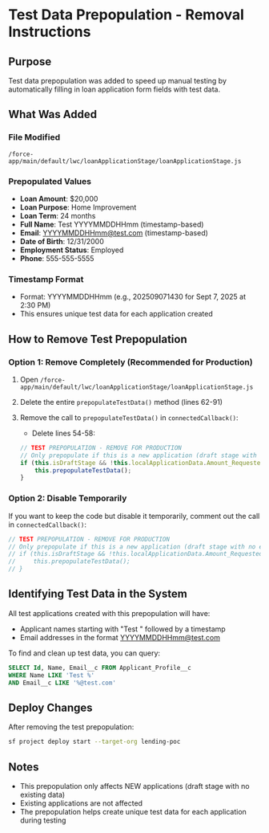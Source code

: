 # Test Data Prepopulation - Removal Instructions

## Purpose
Test data prepopulation was added to speed up manual testing by automatically filling in loan application form fields with test data.

## What Was Added

### File Modified
`/force-app/main/default/lwc/loanApplicationStage/loanApplicationStage.js`

### Prepopulated Values
- **Loan Amount**: $20,000
- **Loan Purpose**: Home Improvement
- **Loan Term**: 24 months
- **Full Name**: Test YYYYMMDDHHmm (timestamp-based)
- **Email**: YYYYMMDDHHmm@test.com (timestamp-based)
- **Date of Birth**: 12/31/2000
- **Employment Status**: Employed
- **Phone**: 555-555-5555

### Timestamp Format
- Format: YYYYMMDDHHmm (e.g., 202509071430 for Sept 7, 2025 at 2:30 PM)
- This ensures unique test data for each application created

## How to Remove Test Prepopulation

### Option 1: Remove Completely (Recommended for Production)

1. Open `/force-app/main/default/lwc/loanApplicationStage/loanApplicationStage.js`

2. Delete the entire `prepopulateTestData()` method (lines 62-91)

3. Remove the call to `prepopulateTestData()` in `connectedCallback()`:
   - Delete lines 54-58:
   ```javascript
   // TEST PREPOPULATION - REMOVE FOR PRODUCTION
   // Only prepopulate if this is a new application (draft stage with no existing data)
   if (this.isDraftStage && !this.localApplicationData.Amount_Requested__c) {
       this.prepopulateTestData();
   }
   ```

### Option 2: Disable Temporarily

If you want to keep the code but disable it temporarily, comment out the call in `connectedCallback()`:

```javascript
// TEST PREPOPULATION - REMOVE FOR PRODUCTION
// Only prepopulate if this is a new application (draft stage with no existing data)
// if (this.isDraftStage && !this.localApplicationData.Amount_Requested__c) {
//     this.prepopulateTestData();
// }
```

## Identifying Test Data in the System

All test applications created with this prepopulation will have:
- Applicant names starting with "Test " followed by a timestamp
- Email addresses in the format YYYYMMDDHHmm@test.com

To find and clean up test data, you can query:
```sql
SELECT Id, Name, Email__c FROM Applicant_Profile__c 
WHERE Name LIKE 'Test %' 
AND Email__c LIKE '%@test.com'
```

## Deploy Changes

After removing the test prepopulation:

```bash
sf project deploy start --target-org lending-poc
```

## Notes
- This prepopulation only affects NEW applications (draft stage with no existing data)
- Existing applications are not affected
- The prepopulation helps create unique test data for each application during testing